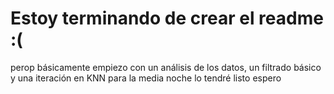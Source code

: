# Estoy terminando de crear el readme :(

perop básicamente empiezo con un análisis de los datos, un filtrado básico
y una iteración en KNN
para la media noche lo tendré listo espero

